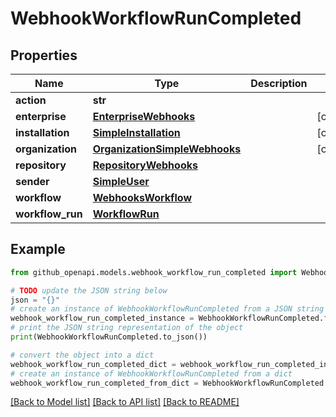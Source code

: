 # WebhookWorkflowRunCompleted


## Properties

Name | Type | Description | Notes
------------ | ------------- | ------------- | -------------
**action** | **str** |  | 
**enterprise** | [**EnterpriseWebhooks**](EnterpriseWebhooks.md) |  | [optional] 
**installation** | [**SimpleInstallation**](SimpleInstallation.md) |  | [optional] 
**organization** | [**OrganizationSimpleWebhooks**](OrganizationSimpleWebhooks.md) |  | [optional] 
**repository** | [**RepositoryWebhooks**](RepositoryWebhooks.md) |  | 
**sender** | [**SimpleUser**](SimpleUser.md) |  | 
**workflow** | [**WebhooksWorkflow**](WebhooksWorkflow.md) |  | 
**workflow_run** | [**WorkflowRun**](WorkflowRun.md) |  | 

## Example

```python
from github_openapi.models.webhook_workflow_run_completed import WebhookWorkflowRunCompleted

# TODO update the JSON string below
json = "{}"
# create an instance of WebhookWorkflowRunCompleted from a JSON string
webhook_workflow_run_completed_instance = WebhookWorkflowRunCompleted.from_json(json)
# print the JSON string representation of the object
print(WebhookWorkflowRunCompleted.to_json())

# convert the object into a dict
webhook_workflow_run_completed_dict = webhook_workflow_run_completed_instance.to_dict()
# create an instance of WebhookWorkflowRunCompleted from a dict
webhook_workflow_run_completed_from_dict = WebhookWorkflowRunCompleted.from_dict(webhook_workflow_run_completed_dict)
```
[[Back to Model list]](../README.md#documentation-for-models) [[Back to API list]](../README.md#documentation-for-api-endpoints) [[Back to README]](../README.md)


